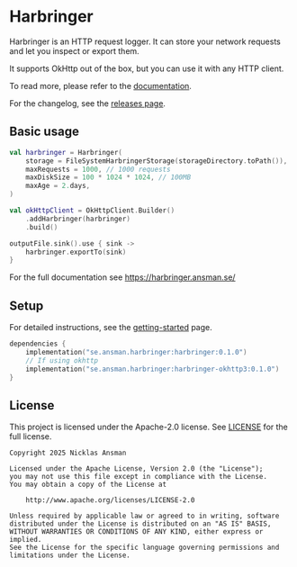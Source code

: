 # Harbringer
Harbringer is an HTTP request logger. It can store your network requests and let you inspect or export them.

It supports OkHttp out of the box, but you can use it with any HTTP client.

To read more, please refer to the [documentation](https://harbringer.ansman.se/).

For the changelog, see the [releases page](https://github.com/ansman/harbringer/releases).

## Basic usage
```kotlin
val harbringer = Harbringer(
    storage = FileSystemHarbringerStorage(storageDirectory.toPath()),
    maxRequests = 1000, // 1000 requests
    maxDiskSize = 100 * 1024 * 1024, // 100MB
    maxAge = 2.days,
)

val okHttpClient = OkHttpClient.Builder()
    .addHarbringer(harbringer)
    .build()

outputFile.sink().use { sink ->
    harbringer.exportTo(sink)
}
```

For the full documentation see https://harbringer.ansman.se/

Setup
---
For detailed instructions, see the [getting-started](https://harbringer.ansman.se/latest/getting-started/) page.
```kotlin
dependencies {
    implementation("se.ansman.harbringer:harbringer:0.1.0")
    // If using okhttp
    implementation("se.ansman.harbringer:harbringer-okhttp3:0.1.0")
}
```

## License

This project is licensed under the Apache-2.0 license. See [LICENSE](LICENSE) for the full license.

```
Copyright 2025 Nicklas Ansman

Licensed under the Apache License, Version 2.0 (the "License");
you may not use this file except in compliance with the License.
You may obtain a copy of the License at

    http://www.apache.org/licenses/LICENSE-2.0

Unless required by applicable law or agreed to in writing, software
distributed under the License is distributed on an "AS IS" BASIS,
WITHOUT WARRANTIES OR CONDITIONS OF ANY KIND, either express or implied.
See the License for the specific language governing permissions and
limitations under the License.
```